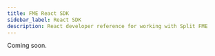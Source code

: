 ```yaml
---
title: FME React SDK
sidebar_label: React SDK
description: React developer reference for working with Split FME
---
```

Coming soon.